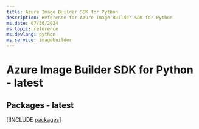 ```yaml
---
title: Azure Image Builder SDK for Python
description: Reference for Azure Image Builder SDK for Python
ms.date: 07/30/2024
ms.topic: reference
ms.devlang: python
ms.service: imagebuilder
---
```

# Azure Image Builder SDK for Python - latest
## Packages - latest
[!INCLUDE [packages](image-builder-index.md)]